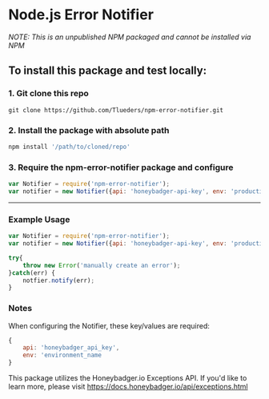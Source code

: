 # Node.js Error Notifier
*NOTE: This is an unpublished NPM packaged and cannot be installed via NPM*

## To install this package and test locally:

### 1. Git clone this repo 
```
git clone https://github.com/Tlueders/npm-error-notifier.git
```

### 2. Install the package with absolute path 
```javascript
npm install '/path/to/cloned/repo'
```

### 3. Require the npm-error-notifier package and configure
```javascript
var Notifier = require('npm-error-notifier');
var notifier = new Notifier({api: 'honeybadger-api-key', env: 'production'});
```
---

### Example Usage
```javascript
var Notifier = require('npm-error-notifier');
var notifier = new Notifier({api: 'honeybadger-api-key', env: 'production'});

try{
    throw new Error('manually create an error');
}catch(err) {
    notfier.notify(err);
}
```

### Notes
When configuring the Notifier, these key/values are required:
```javascript
{
    api: 'honeybadger_api_key',
    env: 'environment_name
}
```

This package utilizes the Honeybadger.io Exceptions API. If you'd like to learn more, please visit <https://docs.honeybadger.io/api/exceptions.html>